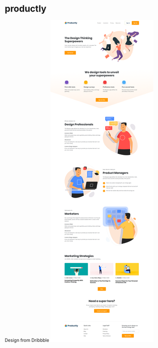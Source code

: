 # productly

Design from Dribbble
![alt text](https://github.com/aryasukmawijaya/productly/blob/main/productly.png?raw=true)
